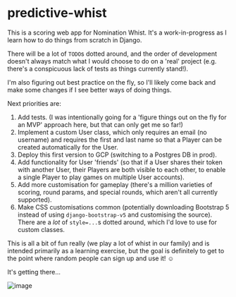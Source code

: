 # predictive-whist

This is a scoring web app for Nomination Whist. It's a work-in-progress as I learn how to do things from scratch
in Django.

There will be a lot of `TODO`s dotted around, and the order of development doesn't always match what I would choose
to do on a 'real' project (e.g. there's a conspicuous lack of tests as things currently stand!).

I'm also figuring out best practice on the fly, so I'll likely come back and make some changes if I see better ways
of doing things.

Next priorities are:
1. Add tests. (I was intentionally going for a 'figure things out on the fly for an MVP' approach here, but that can
   only get me so far!)
3. Implement a custom User class, which only requires an email (no username) and requires the first and last name so
   that a Player can be created automatically for the User.
4. Deploy this first version to GCP (switching to a Postgres DB in prod).
5. Add functionality for User 'friends' (so that if a User shares their token with another User, their Players are
   both visible to each other, to enable a single Player to play games on multiple User accounts).
6. Add more customisation for gameplay (there's a million varieties of scoring, round params, and special rounds,
   which aren't all currently supported).
7. Make CSS customisations common (potentially downloading Bootstrap 5 instead of using `django-bootstrap-v5` and
   customising the source). There are a _lot_ of `style=...`s dotted around, which I'd love to use for custom
   classes.

This is all a bit of fun really (we play a lot of whist in our family) and is intended primarily as a learning
exercise, but the goal is definitely to get to the point where random people can sign up and use it! ☺️

It's getting there...

![image](https://github.com/richcooper95/predictive-whist/assets/58304039/271b4b64-b965-462e-8b34-190791dcad8c)

